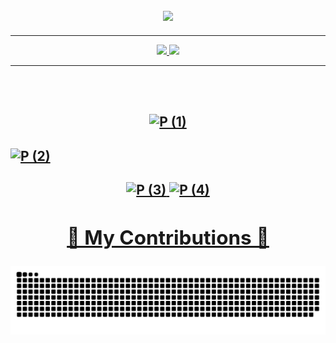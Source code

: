 
[//]: # (<h2 align="center">✨ It's nice to meet you here. ✨</h2>)

<h2 align="center">
    <img src="https://readme-typing-svg.herokuapp.com/?font=Righteous&size=35&center=true&vCenter=true&width=500&height=70&duration=4000&lines=✨+It's+nice+to+meet+you+here.+✨;" />
</h2>

***

<div align="center"> 
  <a href="mailto:marcin.chudy.office@gmail.com">
    <img src="https://img.shields.io/badge/Gmail-333333?style=for-the-badge&logo=gmail&logoColor=red" />
  </a>
  <a href="https://www.linkedin.com/in/marcin-chudy-67817b69/" target="_blank">
    <img src="https://img.shields.io/badge/LinkedIn-0077B5?style=for-the-badge&logo=linkedin&logoColor=white" target="_blank" />
  </a>
</div>

***


<br>
<br>



<h2 align="center"><a data-flickr-embed="true" href="https://www.flickr.com/photos/144424911@N02/53914041900/in/album-72177720319428108/" title="P (1)"><img src="https://live.staticflickr.com/65535/53914041900_70d53bfa77_z.jpg" width="640" height="125" alt="P (1)"/></a></h2>

<h2 align="left"><a data-flickr-embed="true" href="https://www.flickr.com/photos/144424911@N02/53914049505/in/album-72177720319428108/" title="P (2)"><img src="https://live.staticflickr.com/65535/53914049505_964f709f01_w.jpg" width="264" height="400" alt="P (2)"/></a></h2>

<h2 align="center"><a data-flickr-embed="true" href="https://www.flickr.com/photos/144424911@N02/53913327324/in/album-72177720319428108/"><img src="https://live.staticflickr.com/65535/53913327324_328cf79ee7_q.jpg" width="320" height="168" alt="P (3)"/>
<a data-flickr-embed="true" href="https://www.flickr.com/photos/144424911@N02/53912090042/in/album-72177720319428108/" title="P (4)"><img src="https://live.staticflickr.com/65535/53912090042_c5d3bb2fe3_n.jpg" width="320" height="164" alt="P (4)"/>
<h2 align="center>


<br>
<br>



<div align="center">
  <h2>🐍 My Contributions 🐍</h2>
  <img alt="snake eating my contributions" src="https://raw.githubusercontent.com/salesp07/salesp07/output/github-contribution-grid-snake.svg" />

<br/><br/><br/>
</div>



<!--
**itllsendamsg/itllsendamsg** is a ✨ _special_ ✨ repository because its `README.md` (this file) appears on your GitHub profile.

Here are some ideas to get you started:

- 🔭 I’m currently working on ...
- 🌱 I’m currently learning ...
- 👯 I’m looking to collaborate on ...
- 🤔 I’m looking for help with ...
- 💬 Ask me about ...
- 📫 How to reach me: ...
- 😄 Pronouns: ...
- ⚡ Fun fact: ...
-->
